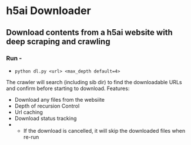 # h5ai Downloader
## Download contents from a h5ai website with deep scraping and crawling
### Run -
- `python dl.py <url> <max_depth default=4>`

The crawler will search (including sib dir) to find the downloadable URLs and confirm before starting to download.
Features:
- Download any files from the websiite
- Depth of recursion Control
- Url caching
- Download status tracking
- - If the download is cancelled, it will skip the downloaded files when re-run
